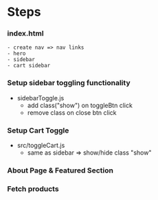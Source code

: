 # Steps

### index.html

    - create nav => nav links
    - hero
    - sidebar
    - cart sidebar

### Setup sidebar toggling functionality

- sidebarToggle.js
  - add class("show") on toggleBtn click
  - remove class on close btn click

### Setup Cart Toggle

- src/toggleCart.js
  - same as sidebar => show/hide class "show"

### About Page & Featured Section

### Fetch products
